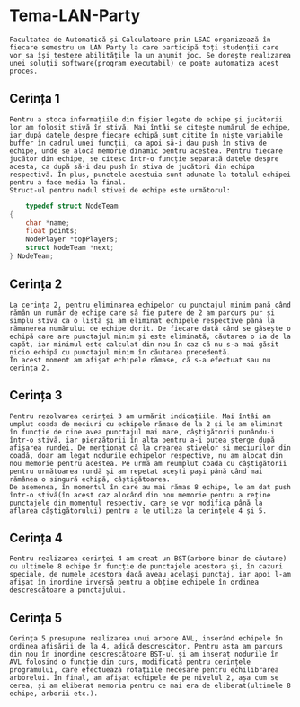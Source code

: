 # Tema-LAN-Party
    Facultatea de Automatică și Calculatoare prin LSAC organizează în fiecare semestru un LAN Party la care participă toți studenții care vor sa își testeze abilitățile la un anumit joc. Se dorește realizarea unei soluții software(program executabil) ce poate automatiza acest proces.
## Cerința 1
    Pentru a stoca informațiile din fișier legate de echipe și jucătorii lor am folosit stivă în stivă. Mai întâi se citește numărul de echipe, iar după datele despre fiecare echipă sunt citite în niște variabile buffer în cadrul unei funcții, ca apoi să-i dau push în stiva de echipe, unde se alocă memorie dinamic pentru acestea. Pentru fiecare jucător din echipe, se citesc într-o funcție separată datele despre acesta, ca după să-i dau push în stiva de jucători din echipa respectivă. În plus, punctele acestuia sunt adunate la totalul echipei pentru a face media la final.
    Struct-ul pentru nodul stivei de echipe este următorul:
```c
    typedef struct NodeTeam
{
    char *name;
    float points;
    NodePlayer *topPlayers;
    struct NodeTeam *next;
} NodeTeam;
```
## Cerința 2
    La cerința 2, pentru eliminarea echipelor cu punctajul minim pană când rămân un număr de echipe care să fie putere de 2 am parcurs pur și simplu stiva ca o listă și am eliminat echipele respective până la rămanerea numărului de echipe dorit. De fiecare dată când se găsește o echipă care are punctajul minim și este eliminată, căutarea o ia de la capăt, iar minimul este calculat din nou în caz că nu s-a mai găsit nicio echipă cu punctajul minim în căutarea precedentă.
    În acest moment am afișat echipele rămase, că s-a efectuat sau nu cerința 2.
## Cerința 3
    Pentru rezolvarea cerinței 3 am urmărit indicațiile. Mai întâi am umplut coada de meciuri cu echipele rămase de la 2 și le am eliminat în funcție de cine avea punctajul mai mare, câștigătorii punându-i într-o stivă, iar pierzătorii în alta pentru a-i putea șterge după afișarea rundei. De menționat că la crearea stivelor si meciurilor din coadă, doar am legat nodurile echipelor respective, nu am alocat din nou memorie pentru acestea. Pe urmă am reumplut coada cu câștigătorii pentru următoarea rundă și am repetat acești pași până când mai rămânea o singură echipă, câștigătoarea. 
    De asemenea, în momentul în care au mai rămas 8 echipe, le am dat push într-o stivă(în acest caz alocând din nou memorie pentru a reține punctajele din momentul respectiv, care se vor modifica până la aflarea câștigătorului) pentru a le utiliza la cerințele 4 și 5.
## Cerința 4
    Pentru realizarea cerinței 4 am creat un BST(arbore binar de căutare) cu ultimele 8 echipe în funcție de punctajele acestora și, în cazuri speciale, de numele acestora dacă aveau același punctaj, iar apoi l-am afișat în inordine inversă pentru a obține echipele în ordinea descrescătoare a punctajului.
## Cerința 5
    Cerința 5 presupune realizarea unui arbore AVL, inserând echipele în ordinea afisării de la 4, adică descrescător. Pentru asta am parcurs din nou în inordine descrescătoare BST-ul și am inserat nodurile în AVL folosind o funcție din curs, modificată pentru cerințele programului, care efectuează rotațiile necesare pentru echilibrarea arborelui. În final, am afișat echipele de pe nivelul 2, așa cum se cerea, și am eliberat memoria pentru ce mai era de eliberat(ultimele 8 echipe, arborii etc.).
